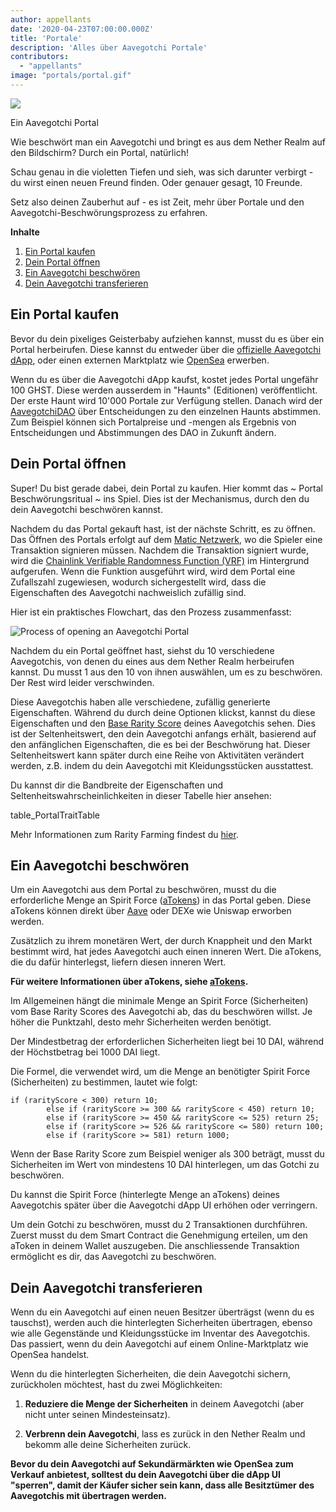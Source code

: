 ```yaml
---
author: appellants
date: '2020-04-23T07:00:00.000Z'
title: 'Portale'
description: 'Alles über Aavegotchi Portale'
contributors:
  - "appellants"
image: "portals/portal.gif"
---
```


<div class="headerImageContainer">
<img class="headerImage" src="/portals/portal.gif">
<p class="headerImageText">Ein Aavegotchi Portal</p>
</div>

Wie beschwört man ein Aavegotchi und bringt es aus dem Nether Realm auf den Bildschirm? Durch ein Portal, natürlich!

Schau genau in die violetten Tiefen und sieh, was sich darunter verbirgt - du wirst einen neuen Freund finden. Oder genauer gesagt, 10 Freunde.

Setz also deinen Zauberhut auf - es ist Zeit, mehr über Portale und den Aavegotchi-Beschwörungsprozess zu erfahren. 

<div class="contentsBox">

**Inhalte**

<ol>
<li><a href=#buying-a-portal>Ein Portal kaufen</a></li>
<li><a href=#opening-your-portal>Dein Portal öffnen</a></li>
<li><a href=#claiming-an-aavegotchi>Ein Aavegotchi beschwören</a></li>
<li><a href=#transferring-your-aavegotchi>Dein Aavegotchi transferieren</a></li>
</ol>

</div>

## Ein Portal kaufen

Bevor du dein pixeliges Geisterbaby aufziehen kannst, musst du es über ein Portal herbeirufen. Diese kannst du entweder über die [offizielle Aavegotchi dApp](https://aavegotchi.com/buy-portal), oder einen externen Marktplatz wie [OpenSea](https://opensea.io/) erwerben.

Wenn du es über die Aavegotchi dApp kaufst, kostet jedes Portal ungefähr 100 GHST. Diese werden ausserdem in "Haunts" (Editionen) veröffentlicht. Der erste Haunt wird 10'000 Portale zur Verfügung stellen. Danach wird der [AavegotchiDAO](/dao) über Entscheidungen zu den einzelnen Haunts abstimmen. Zum Beispiel können sich Portalpreise und -mengen als Ergebnis von Entscheidungen und Abstimmungen des DAO in Zukunft ändern.


## Dein Portal öffnen

Super! Du bist gerade dabei, dein Portal zu kaufen. Hier kommt das ~ Portal Beschwörungsritual ~ ins Spiel. Dies ist der Mechanismus, durch den du dein Aavegotchi beschwören kannst.

Nachdem du das Portal gekauft hast, ist der nächste Schritt, es zu öffnen. Das Öffnen des Portals erfolgt auf dem [Matic Netzwerk](/glossary#matic-network), wo die Spieler eine Transaktion signieren müssen. Nachdem die Transaktion signiert wurde, wird die [Chainlink Verifiable Randomness Function (VRF)](https://blog.chain.link/verifiable-random-functions-vrf-random-number-generation-rng-feature/) im Hintergrund aufgerufen. Wenn die Funktion ausgeführt wird, wird dem Portal eine Zufallszahl zugewiesen, wodurch sichergestellt wird, dass die Eigenschaften des Aavegotchi nachweislich zufällig sind.

Hier ist ein praktisches Flowchart, das den Prozess zusammenfasst:

<img class = "bodyImage" src = "/portals/opening-an-aavegotchi-portal.png" alt = "Process of opening an Aavegotchi Portal" />

Nachdem du ein Portal geöffnet hast, siehst du 10 verschiedene Aavegotchis, von denen du eines aus dem Nether Realm herbeirufen kannst. Du musst 1 aus den 10 von ihnen auswählen, um es zu beschwören. Der Rest wird leider verschwinden.

Diese Aavegotchis haben alle verschiedene, zufällig generierte Eigenschaften. Während du durch deine Optionen klickst, kannst du diese Eigenschaften und den [Base Rarity Score](/rarity-farming#base-rarity-score) deines Aavegotchis sehen. Dies ist der Seltenheitswert, den dein Aavegotchi anfangs erhält, basierend auf den anfänglichen Eigenschaften, die es bei der Beschwörung hat. Dieser Seltenheitswert kann später durch eine Reihe von Aktivitäten verändert werden, z.B. indem du dein Aavegotchi mit Kleidungsstücken ausstattest.

Du kannst dir die Bandbreite der Eigenschaften und Seltenheitswahrscheinlichkeiten in dieser Tabelle hier ansehen:

table_PortalTraitTable


Mehr Informationen zum Rarity Farming findest du [hier](/rarity-farming).


## Ein Aavegotchi beschwören

Um ein Aavegotchi aus dem Portal zu beschwören, musst du die erforderliche Menge an Spirit Force ([aTokens](/atokens)) in das Portal geben. Diese aTokens können direkt über [Aave](https://aave.com/) oder DEXe wie Uniswap erworben werden.

Zusätzlich zu ihrem monetären Wert, der durch Knappheit und den Markt bestimmt wird, hat jedes Aavegotchi auch einen inneren Wert. Die aTokens, die du dafür hinterlegst, liefern diesen inneren Wert.

**Für weitere Informationen über aTokens, siehe [aTokens](/atokens).**

Im Allgemeinen hängt die minimale Menge an Spirit Force (Sicherheiten) vom Base Rarity Scores des Aavegotchi ab, das du beschwören willst. Je höher die Punktzahl, desto mehr Sicherheiten werden benötigt.

Der Mindestbetrag der erforderlichen Sicherheiten liegt bei 10 DAI, während der Höchstbetrag bei 1000 DAI liegt.

Die Formel, die verwendet wird, um die Menge an benötigter Spirit Force (Sicherheiten) zu bestimmen, lautet wie folgt:

```
if (rarityScore < 300) return 10;
        else if (rarityScore >= 300 && rarityScore < 450) return 10;
        else if (rarityScore >= 450 && rarityScore <= 525) return 25;
        else if (rarityScore >= 526 && rarityScore <= 580) return 100;
        else if (rarityScore >= 581) return 1000;
```

Wenn der Base Rarity Score zum Beispiel weniger als 300 beträgt, musst du Sicherheiten im Wert von mindestens 10 DAI hinterlegen, um das Gotchi zu beschwören.

Du kannst die Spirit Force (hinterlegte Menge an aTokens) deines Aavegotchis später über die Aavegotchi dApp UI erhöhen oder verringern.

Um dein Gotchi zu beschwören, musst du 2 Transaktionen durchführen. Zuerst musst du dem Smart Contract die Genehmigung erteilen, um den aToken in deinem Wallet auszugeben. Die anschliessende Transaktion ermöglicht es dir, das Aavegotchi zu beschwören.


## Dein Aavegotchi transferieren

Wenn du ein Aavegotchi auf einen neuen Besitzer überträgst (wenn du es tauschst), werden auch die hinterlegten Sicherheiten übertragen, ebenso wie alle Gegenstände und Kleidungsstücke im Inventar des Aavegotchis. Das passiert, wenn du dein Aavegotchi auf einem Online-Marktplatz wie OpenSea handelst.

Wenn du die hinterlegten Sicherheiten, die dein Aavegotchi sichern, zurückholen möchtest, hast du zwei Möglichkeiten:

1. **Reduziere die Menge der Sicherheiten** in deinem Aavegotchi (aber nicht unter seinen Mindesteinsatz).

2. **Verbrenn dein Aavegotchi**, lass es zurück in den Nether Realm und bekomm alle deine Sicherheiten zurück.

**Bevor du dein Aavegotchi auf Sekundärmärkten wie OpenSea zum Verkauf anbietest, solltest du dein Aavegotchi über die dApp UI "sperren", damit der Käufer sicher sein kann, dass alle Besitztümer des Aavegotchis mit übertragen werden.**




